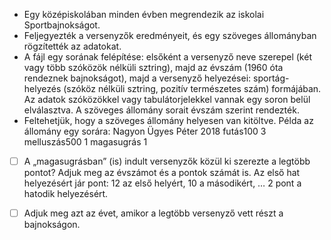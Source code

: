 - Egy középiskolában minden évben megrendezik az iskolai Sportbajnokságot.
- Feljegyezték
a versenyzők eredményeit, és egy szöveges állományban rögzítették az adatokat.
- A fájl egy sorának felépítése: elsőként a versenyző neve szerepel (két vagy több szóközök nélküli sztring), majd az évszám (1960 óta rendeznek bajnokságot), majd a versenyző helyezései: sportág-helyezés (szóköz nélküli sztring, pozitív természetes szám) formájában. Az adatok szóközökkel vagy tabulátorjelekkel vannak egy soron belül elválasztva. A szöveges állomány sorait évszám szerint rendezték.
- Feltehetjük, hogy a szöveges állomány helyesen van kitöltve. Példa az állomány egy sorára:
Nagyon Ügyes Péter 2018 futás100 3 melluszás500 1 magasugrás 1

- [ ] A „magasugrásban” (is) indult versenyzők közül ki szerezte a legtöbb pontot? Adjuk
meg az évszámot és a pontok számát is. Az első hat helyezésért jár pont: 12 az első
helyért, 10 a másodikért, … 2 pont a hatodik helyezésért.

- [ ] Adjuk meg azt az évet, amikor a legtöbb versenyző vett részt a bajnokságon.